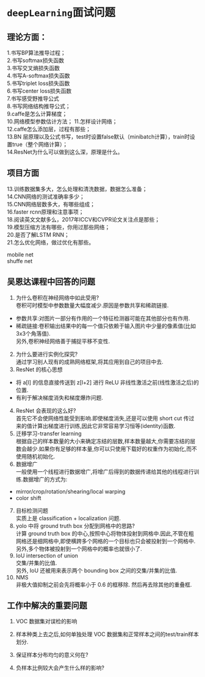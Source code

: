 # `deepLearning`面试问题

## 理论方面：        
1.书写BP算法推导过程；        
2.书写softmax损失函数            
3.书写交叉熵损失函数                   
4.书写A-softmax损失函数              
5.书写triplet loss损失函数               
6.书写center loss损失函数                   
7.书写感受野推导公式                 
8.书写网络结构推导公式；             
9.caffe是怎么计算梯度；               
10.网络模型参数估计方法；
11.怎样设计网络；              
12.caffe怎么添加层，过程有那些；           
13.BN 层原理以及公式书写，test时设置false默认（minibatch计算），train时设置true（整个网络计算）；          
14.ResNet为什么可以做到这么深，原理是什么。           

## 项目方面        
13.训练数据集多大，怎么处理和清洗数据，数据怎么准备；       
14.CNN网络的测试准确率多少；          
15.CNN网络层数多大，有哪些组成；            
16.faster rcnn原理和注意事项；                
18.阅读英文文献多么，2017年ICCV和CVPR论文关注点是那些；                
19.模型压缩方法有哪些，你用过那些网络；           
20.是否了解LSTM RNN；            
21.怎么优化网络，做过优化有那些。              

mobile net  
shuffe net  

## 吴恩达课程中回答的问题    
1. 为什么卷积在神经网络中如此受用?    
卷积可时模型中参数数量大幅度减少.原因是参数共享和稀疏链接.   
- 参数共享:对图片一部分有作用的一个特征检测器可能在其他部分也有作用.    
- 稀疏链接:卷积输出结果中的每一个值只依赖于输入图片中少量的像素值(比如3x3个角落值).  
另外,卷积神经网络善于捕捉平移不变性.    
2. 为什么要进行实例化探究?   
通过学习别人现有的成熟网络框架,将其应用到自己的项目中去.   
3. ResNet 的核心思想   
- 将 a[l] 的信息直接传送到 z[l+2] 进行 ReLU 非线性激活之前(线性激活之后)的位置.
- 有利于解决梯度消失和梯度爆炸问题.    
4. ResNet 会表现的这么好?    
首先它不会使网络性能受到影响.即使梯度消失,还是可以使用 short cut 传过来的值计算出梯度进行训练,因此它非常容易学习恒等(identity)函数.   
5. 迁移学习-transfer learning   
根据自己的样本数量的大小来确定冻结的层数,样本数量越大,你需要冻结的层数会越少.如果你有足够的样本量,你可以只使用下载好的权重作为初始化,而不使用随机初始化.  
6. 数据增广   
一般使用一个线程进行数据增广,将增广后得到的数据传递给其他的线程进行训练.数据增广的方式为:   
- mirror/crop/rotation/shearing/local warping   
- color shift   
7. 目标检测问题   
实质上是 classification + localization 问题.    
8. yolo 中将 ground truth box 分配到网格中的思路?   
计算 ground truth box 的中心,按照中心将物体投射到网格中.因此,不管在粗网格还是细网格中,即使横跨多个网格的一个目标也只会被投射到一个网格中.另外,多个物体被投射到一个网格中的概率也就很小了.    
9. IoU intersection of union   
交集/并集的比值.   
另外, IoU 还被用来表示两个 bounding box 之间的交集/并集的比值. 
10. NMS   
非极大值抑制之前会先将概率小于 0.6 的框移除. 然后再去除其他的重叠框.   








## 工作中解决的重要问题
1. VOC 数据集对误检的影响   

2. 样本种类上去之后,如何单独处理 VOC 数据集和正常样本之间的test/train样本划分.  

3. 保证样本分布均匀的意义何在?   

4. 负样本比例较大会产生什么样的影响?    
